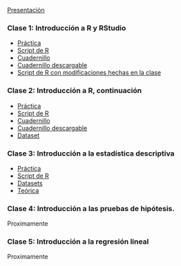 [Presentación](https://a2b2c-cursos.github.io/analisis_de_datos_con_r_octubre_2020/clases/clase_1/presentacion.pdf)  

### Clase 1: Introducción a R y RStudio

* [Práctica](https://a2b2c-cursos.github.io/analisis_de_datos_con_r_octubre_2020/clases/clase_1/practica_dia_1.docx)  
* [Script de R](https://a2b2c-cursos.github.io/analisis_de_datos_con_r_octubre_2020/clases/clase_1/dia_1.R)  
* [Cuadernillo](https://rpubs.com/msbeckel/cursoR_dia1)
* [Cuadernillo descargable](https://a2b2c-cursos.github.io/analisis_de_datos_con_r_octubre_2020/clases/clase_1/dia_1.Rmd)
* [Script de R con modificaciones hechas en la clase](https://a2b2c-cursos.github.io/analisis_de_datos_con_r_octubre_2020/clases/clase_1/dia_1_con_ediciones_hechas_en_clase.R)

### Clase 2: Introducción a R, continuación

* [Práctica](https://a2b2c-cursos.github.io/analisis_de_datos_con_r_octubre_2020/clases/clase_2/practica_dia_2.docx)  
* [Script de R](https://a2b2c-cursos.github.io/analisis_de_datos_con_r_octubre_2020/clases/clase_2/dia_2.R)  
* [Cuadernillo](https://rpubs.com/msbeckel/cursoR_dia2)
* [Cuadernillo descargable](https://a2b2c-cursos.github.io/analisis_de_datos_con_r_octubre_2020/clases/clase_2/curso_r_dia2.Rmd)
* [Dataset](https://a2b2c-cursos.github.io/analisis_de_datos_con_r_octubre_2020/clases/clase_2/antropometria.csv)  

### Clase 3: Introducción a la estadística descriptiva

* [Práctica](https://a2b2c-cursos.github.io/analisis_de_datos_con_r_octubre_2020/clases/clase_3/practica_dia_3.pdf)   
* [Script de R](https://a2b2c-cursos.github.io/analisis_de_datos_con_r_octubre_2020/clases/clase_3/dia_3.R)  
* [Datasets](https://a2b2c-cursos.github.io/analisis_de_datos_con_r_octubre_2020/clases/clase_3/datasets.zip)    
* [Teórica](https://a2b2c-cursos.github.io/analisis_de_datos_con_r_octubre_2020/clases/clase_3/dia_3.pdf)    

### Clase 4: Introducción a las pruebas de hipótesis.

Proximamente

### Clase 5: Introducción a la regresión lineal
 
Proximamente
